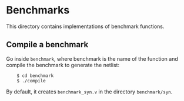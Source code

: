# Benchmarks
This directory contains implementations of benchmark functions. 

## Compile a benchmark
Go inside `benchmark`, where benchmark is the name of the function
and compile the benchmark to generate the netlist:
```
	$ cd benchmark
	$ ./compile
```

By default, it creates `benchmark_syn.v` in the directory `benchmark/syn`. 

